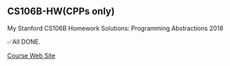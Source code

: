 ## CS106B-HW(CPPs only)
My Stanford CS106B Homework Solutions: Programming Abstractions 2018

✅All DONE.

[Course Web Site](https://web.stanford.edu/class/archive/cs/cs106b/cs106b.1192/)
